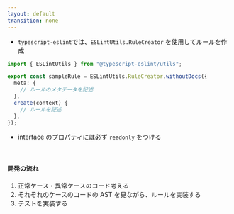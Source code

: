 ```yaml
---
layout: default
transition: none
---
```


<style scoped>
.slidev-vclick-hidden {
  display: none;
}
</style>

<section-title title="typescript-eslint を使用したルールの開発" />

<div class="_bullet" v-click="[0]">

- `typescript-eslint`では、`ESLintUtils.RuleCreator` を使用してルールを作成

```ts
import { ESLintUtils } from "@typescript-eslint/utils";

export const sampleRule = ESLintUtils.RuleCreator.withoutDocs({
  meta: {
    // ルールのメタデータを記述
  },
  create(context) {
    // ルールを記述
  },
});
```

</div>

<div class="_bullet" v-click="1">

* interface のプロパティには必ず `readonly` をつける

</div>

<div class="_bullet" v-click="2">

<br />

#### 開発の流れ

1. 正常ケース・異常ケースのコード考える
2. それぞれのケースのコードの AST を見ながら、ルールを実装する
3. テストを実装する

</div>

<!-- 

`typescript-eslint`を使用したカスタムルールを開発する際には、ESLint 同様、提供される、カスタムルール開発用のモジュールを使用します。  
これを使用することで、TypeScript コードを対象としたカスタムルールの作成が可能になります。

[click] 今回はシナリオとして、「interface のプロパティには必ず readonly をつける」というルールを実装していきます。

[click] 開発の流れは、先ほどの ESLint カスタムルールの開発と同様の流れになります。

まず、テストケースとして、どのようなコードを正常とし、どのようなコードを異常とするのかを考えます。  
その後、正常系、異常系それぞれのコードの AST の内容を見ながら、ルールを実装していきます。  
そして最後に、テストの実装を行います。
-->